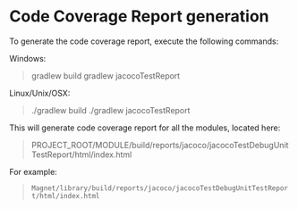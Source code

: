# Code Coverage Report generation

To generate the code coverage report, execute the following commands:

Windows:
> gradlew build
> gradlew jacocoTestReport

Linux/Unix/OSX:

> ./gradlew build
> ./gradlew jacocoTestReport

This will generate code coverage report for all the modules, located here:

> PROJECT_ROOT/MODULE/build/reports/jacoco/jacocoTestDebugUnitTestReport/html/index.html

For example:

> `Magnet/library/build/reports/jacoco/jacocoTestDebugUnitTestReport/html/index.html`